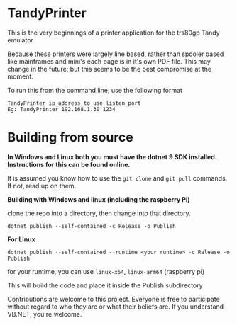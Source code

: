# TandyPrinter
This is the very beginnings of a printer application for the trs80gp Tandy emulator.

Because these printers were largely line based, rather than spooler based like mainframes
and mini's each page is in it's own PDF file.  This may change in the future; but this seems
to be the best compromise at the moment.

To run this from the command line; use the following format

```
TandyPrinter ip_address_to_use listen_port
Eg: TandyPrinter 192.168.1.30 1234
```

# Building from source
**In Windows and Linux both you must have the dotnet 9 SDK installed.  Instructions for this can be found online.**

It is assumed you know how to use the `git clone` and `git pull` commands.  If not, read up on them.

**Building with Windows and linux (including the raspberry Pi)**

clone the repo into a directory, then change into that directory.

```dotnet publish --self-contained -c Release -o Publish```

**For Linux**

```dotnet publish --self-contained --runtime <your runtime> -c Release -o Publish```

for your runtime, you can use `linux-x64`, `linux-arm64` (raspberry pi)


This will build the code and place it inside the Publish subdirectory


Contributions are welcome to this project.  Everyone is free to participate without
regard to who they are or what their beliefs are.  If you understand VB.NET; you're 
welcome.
